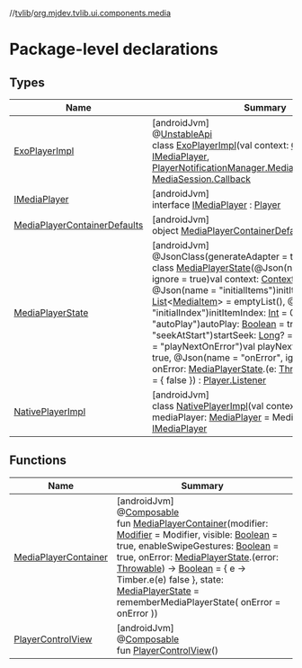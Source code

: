 //[tvlib](../../index.md)/[org.mjdev.tvlib.ui.components.media](index.md)

# Package-level declarations

## Types

| Name | Summary |
|---|---|
| [ExoPlayerImpl](-exo-player-impl/index.md) | [androidJvm]<br>@[UnstableApi](https://developer.android.com/reference/kotlin/androidx/media3/common/util/UnstableApi.html)<br>class [ExoPlayerImpl](-exo-player-impl/index.md)(val context: [Context](https://developer.android.com/reference/kotlin/android/content/Context.html)) : [IMediaPlayer](-i-media-player/index.md), [PlayerNotificationManager.MediaDescriptionAdapter](https://developer.android.com/reference/kotlin/androidx/media3/ui/PlayerNotificationManager.MediaDescriptionAdapter.html), [MediaSession.Callback](https://developer.android.com/reference/kotlin/androidx/media3/session/MediaSession.Callback.html) |
| [IMediaPlayer](-i-media-player/index.md) | [androidJvm]<br>interface [IMediaPlayer](-i-media-player/index.md) : [Player](https://developer.android.com/reference/kotlin/androidx/media3/common/Player.html) |
| [MediaPlayerContainerDefaults](-media-player-container-defaults/index.md) | [androidJvm]<br>object [MediaPlayerContainerDefaults](-media-player-container-defaults/index.md) |
| [MediaPlayerState](-media-player-state/index.md) | [androidJvm]<br>@JsonClass(generateAdapter = true)<br>class [MediaPlayerState](-media-player-state/index.md)(@Json(name = &quot;context&quot;, ignore = true)val context: [Context](https://developer.android.com/reference/kotlin/android/content/Context.html)? = null, @Json(name = &quot;initialItems&quot;)initItems: [List](https://kotlinlang.org/api/latest/jvm/stdlib/kotlin.collections/-list/index.html)&lt;[MediaItem](https://developer.android.com/reference/kotlin/androidx/media3/common/MediaItem.html)&gt; = emptyList(), @Json(name = &quot;initialIndex&quot;)initItemIndex: [Int](https://kotlinlang.org/api/latest/jvm/stdlib/kotlin/-int/index.html) = 0, @Json(name = &quot;autoPlay&quot;)autoPlay: [Boolean](https://kotlinlang.org/api/latest/jvm/stdlib/kotlin/-boolean/index.html) = true, @Json(name = &quot;seekAtStart&quot;)startSeek: [Long](https://kotlinlang.org/api/latest/jvm/stdlib/kotlin/-long/index.html)? = null, @Json(name = &quot;playNextOnError&quot;)val playNextOnError: [Boolean](https://kotlinlang.org/api/latest/jvm/stdlib/kotlin/-boolean/index.html) = true, @Json(name = &quot;onError&quot;, ignore = true)val onError: [MediaPlayerState](-media-player-state/index.md).(e: [Throwable](https://kotlinlang.org/api/latest/jvm/stdlib/kotlin/-throwable/index.html)) -&gt; [Boolean](https://kotlinlang.org/api/latest/jvm/stdlib/kotlin/-boolean/index.html) = { false }) : [Player.Listener](https://developer.android.com/reference/kotlin/androidx/media3/common/Player.Listener.html) |
| [NativePlayerImpl](-native-player-impl/index.md) | [androidJvm]<br>class [NativePlayerImpl](-native-player-impl/index.md)(val context: [Context](https://developer.android.com/reference/kotlin/android/content/Context.html), mediaPlayer: [MediaPlayer](https://developer.android.com/reference/kotlin/android/media/MediaPlayer.html) = MediaPlayer()) : [IMediaPlayer](-i-media-player/index.md) |

## Functions

| Name | Summary |
|---|---|
| [MediaPlayerContainer](-media-player-container.md) | [androidJvm]<br>@[Composable](https://developer.android.com/reference/kotlin/androidx/compose/runtime/Composable.html)<br>fun [MediaPlayerContainer](-media-player-container.md)(modifier: [Modifier](https://developer.android.com/reference/kotlin/androidx/compose/ui/Modifier.html) = Modifier, visible: [Boolean](https://kotlinlang.org/api/latest/jvm/stdlib/kotlin/-boolean/index.html) = true, enableSwipeGestures: [Boolean](https://kotlinlang.org/api/latest/jvm/stdlib/kotlin/-boolean/index.html) = true, onError: [MediaPlayerState](-media-player-state/index.md).(error: [Throwable](https://kotlinlang.org/api/latest/jvm/stdlib/kotlin/-throwable/index.html)) -&gt; [Boolean](https://kotlinlang.org/api/latest/jvm/stdlib/kotlin/-boolean/index.html) = { e -&gt;         Timber.e(e)         false     }, state: [MediaPlayerState](-media-player-state/index.md) = rememberMediaPlayerState(         onError = onError     )) |
| [PlayerControlView](-player-control-view.md) | [androidJvm]<br>@[Composable](https://developer.android.com/reference/kotlin/androidx/compose/runtime/Composable.html)<br>fun [PlayerControlView](-player-control-view.md)() |

